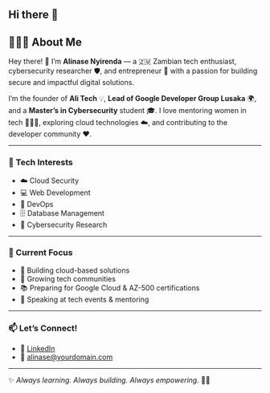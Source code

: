 ## Hi there 👋

<!--
**Alinase/alinase** is a ✨ _special_ ✨ repository because its `README.md` (this file) appears on your GitHub profile.

Here are some ideas to get you started:

- 🔭 I’m currently working on ...
- 🌱 I’m currently learning ...
- 👯 I’m looking to collaborate on ...
- 🤔 I’m looking for help with ...
- 💬 Ask me about ...
- 📫 How to reach me: ...
- 😄 Pronouns: ...
- ⚡ Fun fact: ...
--> 

## 👩🏽‍💻 About Me

Hey there! 👋 I’m **Alinase Nyirenda** — a 🇿🇲 Zambian tech enthusiast, cybersecurity researcher 🛡️, and entrepreneur 🚀 with a passion for building secure and impactful digital solutions.

I’m the founder of **Ali Tech** 💡, **Lead of Google Developer Group Lusaka** 🌍, and a **Master’s in Cybersecurity** student 🎓. I love mentoring women in tech 👩🏽‍💼, exploring cloud technologies ☁️, and contributing to the developer community ❤️.

---

### 🔧 Tech Interests
- ☁️ Cloud Security  
- 💻 Web Development  
- 🐳 DevOps  
- 🗄️ Database Management  
- 🔐 Cybersecurity Research  

---

### 📌 Current Focus
- 🤖 Building cloud-based solutions  
- 🌱 Growing tech communities  
- 📚 Preparing for Google Cloud & AZ-500 certifications  
- 💬 Speaking at tech events & mentoring  

---

### 📫 Let’s Connect!
- 💼 [LinkedIn](https://www.linkedin.com/in/your-profile)  
- 📧 alinase@yourdomain.com  

---

✨ *Always learning. Always building. Always empowering.* 💪🏽
